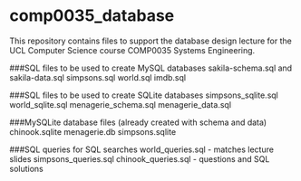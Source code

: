 # comp0035_database

This repository contains files to support the database design lecture for the UCL Computer Science course COMP0035 Systems Engineering.

###SQL files to be used to create MySQL databases
sakila-schema.sql and sakila-data.sql
simpsons.sql
world.sql
imdb.sql

###SQL files to be used to create SQLite databases
simpsons_sqlite.sql
world_sqlite.sql
menagerie_schema.sql
menagerie_data.sql

###MySQLite database files (already created with schema and data)
chinook.sqlite
menagerie.db
simpsons.sqlite

###SQL queries for SQL searches
world_queries.sql - matches lecture slides
simpsons_queries.sql
chinook_queries.sql - questions and SQL solutions
